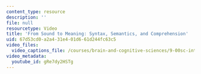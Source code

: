 ```yaml
---
content_type: resource
description: ''
file: null
resourcetype: Video
title: 'From Sound to Meaning: Syntax, Semantics, and Comprehension'
uid: 67d53cd0-a2a4-31e4-01d6-61d244fc63c5
video_files:
  video_captions_file: /courses/brain-and-cognitive-sciences/9-00sc-introduction-to-psychology-fall-2011/language-1/from-sound-to-meaning-syntax-semantics-and-comprehension/gRe7dy2HSTg.vtt
video_metadata:
  youtube_id: gRe7dy2HSTg
---
```

